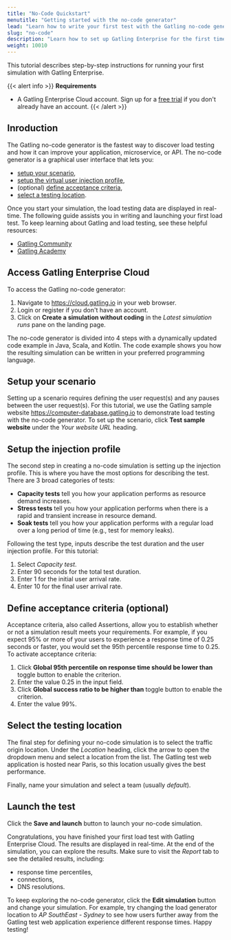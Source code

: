 ```yaml
---
title: "No-Code Quickstart"
menutitle: "Getting started with the no-code generator"
lead: "Learn how to write your first test with the Gatling no-code generator"
slug: "no-code"
description: "Learn how to set up Gatling Enterprise for the first time"
weight: 10010
---
```


This tutorial describes step-by-step instructions for running your first simulation with Gatling Enterprise.

{{< alert info >}}
**Requirements**
* A Gatling Enterprise Cloud account. Sign up for a [free trial](https://cloud.gatling.io) if you don't already have an account.
{{< /alert >}}

## Inroduction
The Gatling no-code generator is the fastest way to discover load testing and how it can improve your application, microservice, or API. The no-code generator is a graphical user interface that lets you:
- [setup your scenario](#setup-your-scenario),
- [setup the virtual user injection profile](#setup-the-injection-profile),
- (optional) [define acceptance criteria](#define-acceptance-criteria-optional),
- [select a testing location](#select-the-testing-location).

Once you start your simulation, the load testing data are displayed in real-time. The following guide assists you in writing and launching your first load test. To keep learning about Gatling and load testing, see these helpful resources:
- [Gatling Community](https://community.gatling.io)
- [Gatling Academy](https://gatling.io/academy/)

## Access Gatling Enterprise Cloud
To access the Gatling no-code generator:
1. Navigate to https://cloud.gatling.io in your web browser.
2. Login or register if you don't have an account. 
3. Click on **Create a simulation without coding** in the _Latest simulation runs_ pane on the landing page. 

The no-code generator is divided into 4 steps with a dynamically updated code example in Java, Scala, and Kotlin. The code example shows you how the resulting simulation can be written in your preferred programming language.  

## Setup your scenario
Setting up a scenario requires defining the user request(s) and any pauses between the user request(s). For this tutorial, we use the Gatling sample website https://computer-database.gatling.io to demonstrate load testing with the no-code generator. To set up the scenario, click **Test sample website** under the _Your website URL_ heading. 


## Setup the injection profile
The second step in creating a no-code simulation is setting up the injection profile. This is where you have the most options for describing the test. There are 3 broad categories of tests:
- **Capacity tests** tell you how your application performs as resource demand increases.
- **Stress tests** tell you how your application performs when there is a rapid and transient increase in resource demand.
- **Soak tests** tell you how your application performs with a regular load over a long period of time (e.g., test for memory leaks). 

Following the test type, inputs describe the test duration and the user injection profile. For this tutorial:
1. Select _Capacity test_.
2. Enter 90 seconds for the total test duration.
3. Enter 1 for the initial user arrival rate.
4. Enter 10 for the final user arrival rate. 

## Define acceptance criteria (optional) 
Acceptance criteria, also called Assertions, allow you to establish whether or not a simulation result meets your requirements. For example, if you expect 95% or more of your users to experience a response time of 0.25 seconds or faster, you would set the 95th percentile response time to 0.25. To activate acceptance criteria:
1. Click **Global 95th percentile on response time should be lower than** toggle button to enable the criterion.
2. Enter the value 0.25 in the input field.
3. Click **Global success ratio to be higher than** toggle button to enable the criterion.
4. Enter the value 99%.

## Select the testing location
The final step for defining your no-code simulation is to select the traffic origin location. Under the _Location_ heading, click the arrow to open the dropdown menu and select a location from the list. The Gatling test web application is hosted near Paris, so this location usually gives the best performance.  

Finally, name your simulation and select a team (usually _default_).   

## Launch the test
Click the **Save and launch** button to launch your no-code simulation. 

Congratulations, you have finished your first load test with Gatling Enterprise Cloud. The results are displayed in real-time. At the end of the simulation, you can explore the results. Make sure to visit the _Report_ tab to see the detailed results, including:
- response time percentiles,
- connections,
- DNS resolutions.

To keep exploring the no-code generator, click the **Edit simulation** button and change your simulation. For example, try changing the load generator location to _AP SouthEast - Sydney_ to see how users further away from the Gatling test web application experience different response times. Happy testing! 

